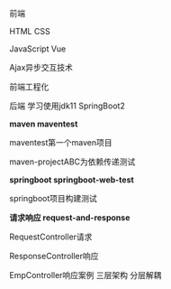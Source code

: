 前端

HTML CSS

JavaScript Vue

Ajax异步交互技术

前端工程化

后端
学习使用jdk11  SpringBoot2



**maven maventest**

maventest第一个maven项目

maven-projectABC为依赖传递测试

**springboot springboot-web-test**

springboot项目构建测试

**请求响应 request-and-response**

RequestController请求

ResponseController响应

EmpController响应案例 三层架构 分层解耦
